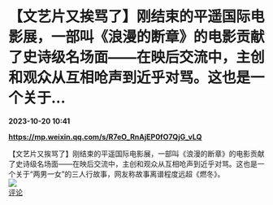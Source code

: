 # 【文艺片又挨骂了】刚结束的平遥国际电影展，一部叫《浪漫的断章》的电影贡献了史诗级名场面——在映后交流中，主创和观众从互相呛声到近乎对骂。这也是一个关于...

**2023-10-20 10:41**

**https://mp.weixin.qq.com/s/R7eO_RnAjEP0fO7QjG_vLQ**

【文艺片又挨骂了】刚结束的平遥国际电影展，一部叫《浪漫的断章》的电影贡献了史诗级名场面——在映后交流中，主创和观众从互相呛声到近乎对骂。这也是一个关于“两男一女”的三人行故事，网友称故事离谱程度远超《燃冬》。  
![](https://img3.chouti.com/CHOUTI_20231020/102E9990DB304C62A4040FB21CF52F60_W416H416.jpeg)  
[评论](https://m.chouti.com/link/40351462)